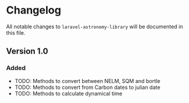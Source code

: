 # Changelog

All notable changes to `laravel-astronomy-library` will be documented in this file.

## Version 1.0

### Added

- TODO: Methods to convert between NELM, SQM and bortle
- TODO: Methods to convert from Carbon dates to julian date
- TODO: Methods to calculate dynamical time
